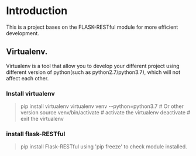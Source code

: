 # Introduction
This is a project bases on the FLASK-RESTful module for more efficient development.
## Virtualenv.
Virtualenv is a tool that allow you to develop your different project using different version of python(such as python2.7/python3.7), which will not affect each other.
### Install virtualenv
> pip install virtualenv
> virtualenv venv --python=python3.7 # Or other version
> source venv/bin/activate # activate the virtualenv
> deactivate # exit the virtualenv
### install flask-RESTful
> pip install Flask-RESTful
using 'pip freeze' to check module installed. 
